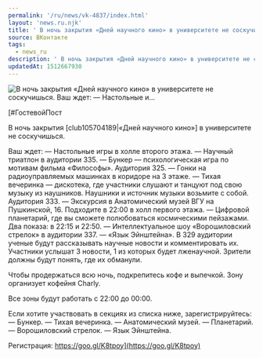 ```yaml
---
permalink: '/ru/news/vk-4837/index.html'
layout: 'news.ru.njk'
title: ' В ночь закрытия «Дней научного кино» в университете не соскучишься.   Ваш ждет: — Настольные и…'
source: ВКонтакте
tags:
  - news_ru
description: ' В ночь закрытия «Дней научного кино» в университете не соскучишься.   Ваш ждет: — Настольные и…'
updatedAt: 1512667930
---
```

![ В ночь закрытия «Дней научного кино» в университете не соскучишься.   Ваш ждет: — Настольные и…](https://sun9-66.userapi.com/c841438/v841438517/43770/l9WJmcu3u04.jpg)

[#ГостевойПост

В ночь закрытия [club105704189|«Дней научного кино»] в университете не соскучишься. 

Ваш ждет:
— Настольные игры в холле второго этажа.
— Научный триатлон в аудитории 335.
— Бункер — психологическая игра по мотивам фильма «Философы». Аудитория 325.
— Гонки на радиоуправляемых машинках в коридоре на 3 этаже.
— Тихая вечеринка — дискотека, где участники слушают и танцуют под свою музыку из наушников. Наушники и источник музыки возьмите с собой. Аудитория 333.
— Экскурсия в Анатомический музей ВГУ на Пушкинской, 16. Подходите в 22:00 в холл первого этажа.
— Цифровой планетарий, где вы сможете полюбоваться космическими пейзажами. Два показа: в 22:15 и 22:50.
— Интеллектуальное шоу «Ворошиловский стрелок» в аудитории 337.
— «Язык Эйнштейна». В 329 аудитории ученые будут рассказывать научные новости и комментировать их. Участники услышат 3 новости, 1 из которых будет лженаучной. Зрители должны будут понять, где их обманули. 

Чтобы продержаться всю ночь, подкрепитесь кофе и выпечкой. Зону организует кофейня Charly.

Все зоны будут работать с 22:00 до 00:00.

Если хотите участвовать в секциях из списка ниже, зарегистрируйтесь:
— Бункер.
— Тихая вечеринка.
— Анатомический музей.
— Планетарий.
— Ворошиловский стрелок.
— Язык Эйнштейна.

Регистрация: https://goo.gl/K8tpoy](https://goo.gl/K8tpoy)
